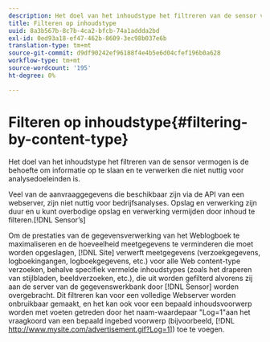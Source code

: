 ```yaml
---
description: Het doel van het inhoudstype het filtreren van de sensor vermogen is de behoefte om informatie op te slaan en te verwerken die niet nuttig voor analysedoeleinden is.
title: Filteren op inhoudstype
uuid: 8a3b567b-8c7b-4ca2-bfcb-74a1addda2bd
exl-id: 0ed93a18-ef47-462b-8609-3ec98b037e6b
translation-type: tm+mt
source-git-commit: d9df90242ef96188f4e4b5e6d04cfef196b0a628
workflow-type: tm+mt
source-wordcount: '195'
ht-degree: 0%

---
```


# Filteren op inhoudstype{#filtering-by-content-type}

Het doel van het inhoudstype het filtreren van de sensor vermogen is de behoefte om informatie op te slaan en te verwerken die niet nuttig voor analysedoeleinden is.

Veel van de aanvraaggegevens die beschikbaar zijn via de API van een webserver, zijn niet nuttig voor bedrijfsanalyses. Opslag en verwerking zijn duur en u kunt overbodige opslag en verwerking vermijden door inhoud te filteren.[!DNL Sensor’s]

Om de prestaties van de gegevensverwerking van het Weblogboek te maximaliseren en de hoeveelheid meetgegevens te verminderen die moet worden opgeslagen, [!DNL Site] verwerft meetgegevens (verzoekgegevens, logboekingangen, logboekgegevens, etc.) voor alle Web content-type verzoeken, behalve specifiek vermelde inhoudstypes (zoals het draperen van stijlbladen, beeldverzoeken, etc.), die uit worden gefilterd alvorens zij aan de server van de gegevenswerkbank door [!DNL Sensor] worden overgebracht. Dit filtreren kan voor een volledige Webserver worden onbruikbaar gemaakt, en het kan ook voor een bepaald inhoudsvoorwerp worden met voeten getreden door het naam-waardepaar &quot;Log=1&quot;aan het vraagkoord van een bepaald ingebed voorwerp (bijvoorbeeld, [!DNL http://www.mysite.com/advertisement.gif?Log=1]) toe te voegen.
